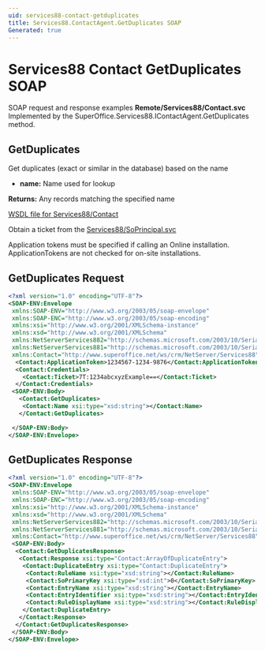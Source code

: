 ```yaml
---
uid: services88-contact-getduplicates
title: Services88.ContactAgent.GetDuplicates SOAP
Generated: true
---
```


# Services88 Contact GetDuplicates SOAP

SOAP request and response examples **Remote/Services88/Contact.svc**
Implemented by the <see cref="M:SuperOffice.Services88.IContactAgent.GetDuplicates">SuperOffice.Services88.IContactAgent.GetDuplicates</see> method.

## GetDuplicates

Get duplicates (exact or similar in the database) based on the name

* **name:** Name used for lookup

**Returns:** Any records matching the specified name


[WSDL file for Services88/Contact](../Services88-Contact.md)

Obtain a ticket from the [Services88/SoPrincipal.svc](../SoPrincipal/index.md)

Application tokens must be specified if calling an Online installation. ApplicationTokens are not checked for on-site installations.

## GetDuplicates Request

```xml
<?xml version="1.0" encoding="UTF-8"?>
<SOAP-ENV:Envelope
 xmlns:SOAP-ENV="http://www.w3.org/2003/05/soap-envelope"
 xmlns:SOAP-ENC="http://www.w3.org/2003/05/soap-encoding"
 xmlns:xsi="http://www.w3.org/2001/XMLSchema-instance"
 xmlns:xsd="http://www.w3.org/2001/XMLSchema"
 xmlns:NetServerServices882="http://schemas.microsoft.com/2003/10/Serialization/Arrays"
 xmlns:NetServerServices881="http://schemas.microsoft.com/2003/10/Serialization/"
 xmlns:Contact="http://www.superoffice.net/ws/crm/NetServer/Services88">
  <Contact:ApplicationToken>1234567-1234-9876</Contact:ApplicationToken>
  <Contact:Credentials>
    <Contact:Ticket>7T:1234abcxyzExample==</Contact:Ticket>
  </Contact:Credentials>
 <SOAP-ENV:Body>
   <Contact:GetDuplicates>
    <Contact:Name xsi:type="xsd:string"></Contact:Name>
   </Contact:GetDuplicates>

 </SOAP-ENV:Body>
</SOAP-ENV:Envelope>

```


## GetDuplicates Response

```xml
<?xml version="1.0" encoding="UTF-8"?>
<SOAP-ENV:Envelope
 xmlns:SOAP-ENV="http://www.w3.org/2003/05/soap-envelope"
 xmlns:SOAP-ENC="http://www.w3.org/2003/05/soap-encoding"
 xmlns:xsi="http://www.w3.org/2001/XMLSchema-instance"
 xmlns:xsd="http://www.w3.org/2001/XMLSchema"
 xmlns:NetServerServices882="http://schemas.microsoft.com/2003/10/Serialization/Arrays"
 xmlns:NetServerServices881="http://schemas.microsoft.com/2003/10/Serialization/"
 xmlns:Contact="http://www.superoffice.net/ws/crm/NetServer/Services88">
 <SOAP-ENV:Body>
  <Contact:GetDuplicatesResponse>
   <Contact:Response xsi:type="Contact:ArrayOfDuplicateEntry">
    <Contact:DuplicateEntry xsi:type="Contact:DuplicateEntry">
     <Contact:RuleName xsi:type="xsd:string"></Contact:RuleName>
     <Contact:SoPrimaryKey xsi:type="xsd:int">0</Contact:SoPrimaryKey>
     <Contact:EntryName xsi:type="xsd:string"></Contact:EntryName>
     <Contact:EntryIdentifier xsi:type="xsd:string"></Contact:EntryIdentifier>
     <Contact:RuleDisplayName xsi:type="xsd:string"></Contact:RuleDisplayName>
    </Contact:DuplicateEntry>
   </Contact:Response>
  </Contact:GetDuplicatesResponse>
 </SOAP-ENV:Body>
</SOAP-ENV:Envelope>

```

